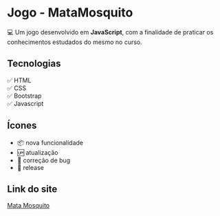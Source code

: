 # Jogo - MataMosquito

:computer: Um jogo desenvolvido em **JavaScript**, com a finalidade de praticar os conhecimentos estudados do mesmo no curso.

## Tecnologias

:white_check_mark: HTML <br />
:white_check_mark: CSS <br />
:white_check_mark: Bootstrap <br />
:white_check_mark: Javascript

## Ícones

- :package: nova funcionalidade
- :up: atualização
- :wrench: correção de bug
- :checkered_flag: release

## Link do site

[Mata Mosquito](https://alansousacarvalho.github.io/Spotify-Clone/)